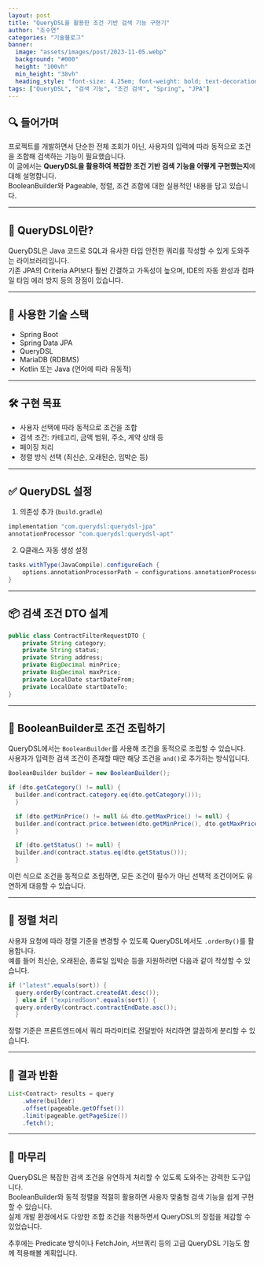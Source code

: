```yaml
---
layout: post  
title: "QueryDSL을 활용한 조건 기반 검색 기능 구현기"
author: "조수연"
categories: "기술블로그"
banner:
  image: "assets/images/post/2023-11-05.webp"
  background: "#000"
  height: "100vh"
  min_height: "38vh"
  heading_style: "font-size: 4.25em; font-weight: bold; text-decoration: underline"
tags: ["QueryDSL", "검색 기능", "조건 검색", "Spring", "JPA"]
---
```


## 🔍 들어가며

프로젝트를 개발하면서 단순한 전체 조회가 아닌, 사용자의 입력에 따라 동적으로 조건을 조합해 검색하는 기능이 필요했습니다.  
이 글에서는 **QueryDSL을 활용하여 복잡한 조건 기반 검색 기능을 어떻게 구현했는지**에 대해 설명합니다.  
BooleanBuilder와 Pageable, 정렬, 조건 조합에 대한 실용적인 내용을 담고 있습니다.

---

## 🧩 QueryDSL이란?

QueryDSL은 Java 코드로 SQL과 유사한 타입 안전한 쿼리를 작성할 수 있게 도와주는 라이브러리입니다.  
기존 JPA의 Criteria API보다 훨씬 간결하고 가독성이 높으며, IDE의 자동 완성과 컴파일 타임 에러 방지 등의 장점이 있습니다.

---

## 🧱 사용한 기술 스택

- Spring Boot
- Spring Data JPA
- QueryDSL
- MariaDB (RDBMS)
- Kotlin 또는 Java (언어에 따라 유동적)

---

## 🛠️ 구현 목표

- 사용자 선택에 따라 동적으로 조건을 조합
- 검색 조건: 카테고리, 금액 범위, 주소, 계약 상태 등
- 페이징 처리
- 정렬 방식 선택 (최신순, 오래된순, 임박순 등)

---

## ✅ QueryDSL 설정

1. 의존성 추가 (`build.gradle`)

```groovy
implementation "com.querydsl:querydsl-jpa"
annotationProcessor "com.querydsl:querydsl-apt"
```

2. Q클래스 자동 생성 설정

```groovy
tasks.withType(JavaCompile).configureEach {
    options.annotationProcessorPath = configurations.annotationProcessor
}
```

---

## 📦 검색 조건 DTO 설계

```java
public class ContractFilterRequestDTO {
    private String category;
    private String status;
    private String address;
    private BigDecimal minPrice;
    private BigDecimal maxPrice;
    private LocalDate startDateFrom;
    private LocalDate startDateTo;
}
```
---

## 🧠 BooleanBuilder로 조건 조립하기

QueryDSL에서는 `BooleanBuilder`를 사용해 조건을 동적으로 조립할 수 있습니다.  
사용자가 입력한 검색 조건이 존재할 때만 해당 조건을 `and()`로 추가하는 방식입니다.

```java
BooleanBuilder builder = new BooleanBuilder();

if (dto.getCategory() != null) {
  builder.and(contract.category.eq(dto.getCategory()));
  }

  if (dto.getMinPrice() != null && dto.getMaxPrice() != null) {
  builder.and(contract.price.between(dto.getMinPrice(), dto.getMaxPrice()));
  }

  if (dto.getStatus() != null) {
  builder.and(contract.status.eq(dto.getStatus()));
  }
  ```

이런 식으로 조건을 동적으로 조립하면, 모든 조건이 필수가 아닌 선택적 조건이어도 유연하게 대응할 수 있습니다.

---
## 🧭 정렬 처리

사용자 요청에 따라 정렬 기준을 변경할 수 있도록 QueryDSL에서도 `.orderBy()`를 활용합니다.  
예를 들어 최신순, 오래된순, 종료일 임박순 등을 지원하려면 다음과 같이 작성할 수 있습니다.

```java
if ("latest".equals(sort)) {
  query.orderBy(contract.createdAt.desc());
  } else if ("expiredSoon".equals(sort)) {
  query.orderBy(contract.contractEndDate.asc());
  }
  ```
정렬 기준은 프론트엔드에서 쿼리 파라미터로 전달받아 처리하면 깔끔하게 분리할 수 있습니다.

---

## 📄 결과 반환

```java
List<Contract> results = query
    .where(builder)
    .offset(pageable.getOffset())
    .limit(pageable.getPageSize())
    .fetch();
```

---

## 📌 마무리

QueryDSL은 복잡한 검색 조건을 유연하게 처리할 수 있도록 도와주는 강력한 도구입니다.  
BooleanBuilder와 동적 정렬을 적절히 활용하면 사용자 맞춤형 검색 기능을 쉽게 구현할 수 있습니다.  
실제 개발 환경에서도 다양한 조합 조건을 적용하면서 QueryDSL의 장점을 체감할 수 있었습니다.

추후에는 Predicate 방식이나 FetchJoin, 서브쿼리 등의 고급 QueryDSL 기능도 함께 적용해볼 계획입니다.
